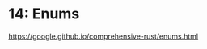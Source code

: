 # 14: Enums

https://google.github.io/comprehensive-rust/enums.html

<!-- MarkdownTOC -->

<!-- /MarkdownTOC -->

